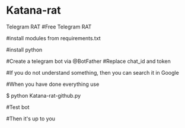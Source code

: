 # Katana-rat
Telegram  RAT
#Free Telegram RAT


#install modules from requirements.txt

#install python 

#Create a telegram bot via @BotFather
#Replace chat_id and token

#If you do not understand something, then you can search it in Google

#When you have done everything use

$ python Katana-rat-github.py

#Test bot


#Then it's up to you
